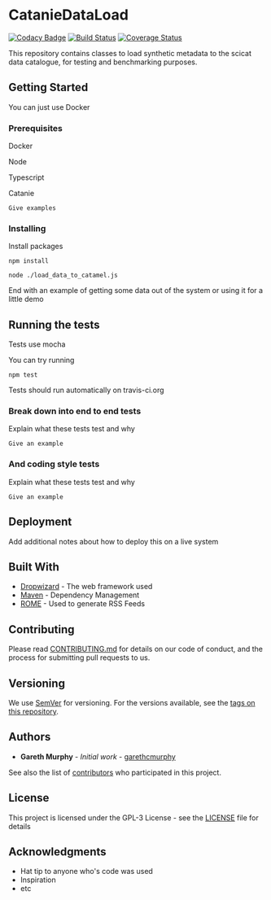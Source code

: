 # CatanieDataLoad

[![Codacy Badge](https://api.codacy.com/project/badge/Grade/e9c631a50f8c4018925d0aaedbb38d30)](https://www.codacy.com/app/garethcmurphy/CatanieDataLoad?utm_source=github.com&utm_medium=referral&utm_content=datacurationproject/CatanieDataLoad&utm_campaign=badger)
[![Build Status](https://travis-ci.org/datacurationproject/CatanieDataLoad.svg?branch=master)](https://travis-ci.org/datacurationproject/CatanieDataLoad)
[![Coverage Status](https://coveralls.io/repos/github/datacurationproject/CatanieDataLoad/badge.svg?branch=master)](https://coveralls.io/github/datacurationproject/CatanieDataLoad?branch=master)

This repository contains classes to load synthetic metadata to the scicat data catalogue, for testing and benchmarking purposes.


## Getting Started

You can just use Docker

### Prerequisites

Docker

Node

Typescript

Catanie


```
Give examples
```

### Installing


Install packages
```
npm install
```


```
node ./load_data_to_catamel.js
```

End with an example of getting some data out of the system or using it for a little demo

## Running the tests

Tests use mocha

You can try running 
```
npm test
```

Tests should run automatically on travis-ci.org

### Break down into end to end tests

Explain what these tests test and why

```
Give an example
```

### And coding style tests

Explain what these tests test and why

```
Give an example
```

## Deployment

Add additional notes about how to deploy this on a live system

## Built With

* [Dropwizard](http://www.dropwizard.io/1.0.2/docs/) - The web framework used
* [Maven](https://maven.apache.org/) - Dependency Management
* [ROME](https://rometools.github.io/rome/) - Used to generate RSS Feeds

## Contributing

Please read [CONTRIBUTING.md](https://gist.github.com/PurpleBooth/b24679402957c63ec426) for details on our code of conduct, and the process for submitting pull requests to us.

## Versioning

We use [SemVer](http://semver.org/) for versioning. For the versions available, see the [tags on this repository](https://github.com/your/project/tags). 

## Authors

* **Gareth Murphy** - *Initial work* - [garethcmurphy](https://github.com/garethcmurphy)

See also the list of [contributors](https://github.com/your/project/contributors) who participated in this project.

## License

This project is licensed under the GPL-3 License - see the [LICENSE](LICENSE) file for details

## Acknowledgments

* Hat tip to anyone who's code was used
* Inspiration
* etc

